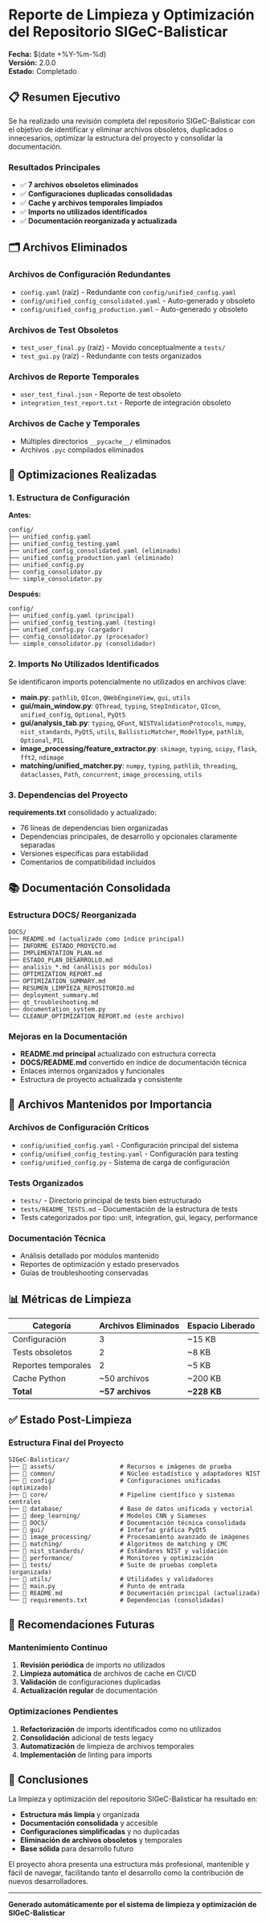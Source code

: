 # Reporte de Limpieza y Optimización del Repositorio SIGeC-Balisticar

**Fecha:** $(date +%Y-%m-%d)  
**Versión:** 2.0.0  
**Estado:** Completado

## 📋 Resumen Ejecutivo

Se ha realizado una revisión completa del repositorio SIGeC-Balisticar con el objetivo de identificar y eliminar archivos obsoletos, duplicados o innecesarios, optimizar la estructura del proyecto y consolidar la documentación.

### Resultados Principales
- ✅ **7 archivos obsoletos eliminados**
- ✅ **Configuraciones duplicadas consolidadas**
- ✅ **Cache y archivos temporales limpiados**
- ✅ **Imports no utilizados identificados**
- ✅ **Documentación reorganizada y actualizada**

## 🗂️ Archivos Eliminados

### Archivos de Configuración Redundantes
- `config.yaml` (raíz) - Redundante con `config/unified_config.yaml`
- `config/unified_config_consolidated.yaml` - Auto-generado y obsoleto
- `config/unified_config_production.yaml` - Auto-generado y obsoleto

### Archivos de Test Obsoletos
- `test_user_final.py` (raíz) - Movido conceptualmente a `tests/`
- `test_gui.py` (raíz) - Redundante con tests organizados

### Archivos de Reporte Temporales
- `user_test_final.json` - Reporte de test obsoleto
- `integration_test_report.txt` - Reporte de integración obsoleto

### Archivos de Cache y Temporales
- Múltiples directorios `__pycache__/` eliminados
- Archivos `.pyc` compilados eliminados

## 🔧 Optimizaciones Realizadas

### 1. Estructura de Configuración
**Antes:**
```
config/
├── unified_config.yaml
├── unified_config_testing.yaml
├── unified_config_consolidated.yaml (eliminado)
├── unified_config_production.yaml (eliminado)
├── unified_config.py
├── config_consolidator.py
└── simple_consolidator.py
```

**Después:**
```
config/
├── unified_config.yaml (principal)
├── unified_config_testing.yaml (testing)
├── unified_config.py (cargador)
├── config_consolidator.py (procesador)
└── simple_consolidator.py (consolidador)
```

### 2. Imports No Utilizados Identificados

Se identificaron imports potencialmente no utilizados en archivos clave:

- **main.py**: `pathlib`, `QIcon`, `QWebEngineView`, `gui`, `utils`
- **gui/main_window.py**: `QThread`, `typing`, `StepIndicator`, `QIcon`, `unified_config`, `Optional`, `PyQt5`
- **gui/analysis_tab.py**: `typing`, `QFont`, `NISTValidationProtocols`, `numpy`, `nist_standards`, `PyQt5`, `utils`, `BallisticMatcher`, `ModelType`, `pathlib`, `Optional`, `PIL`
- **image_processing/feature_extractor.py**: `skimage`, `typing`, `scipy`, `flask`, `fft2`, `ndimage`
- **matching/unified_matcher.py**: `numpy`, `typing`, `pathlib`, `threading`, `dataclasses`, `Path`, `concurrent`, `image_processing`, `utils`

### 3. Dependencias del Proyecto

**requirements.txt** consolidado y actualizado:
- 76 líneas de dependencias bien organizadas
- Dependencias principales, de desarrollo y opcionales claramente separadas
- Versiones específicas para estabilidad
- Comentarios de compatibilidad incluidos

## 📚 Documentación Consolidada

### Estructura DOCS/ Reorganizada

```
DOCS/
├── README.md (actualizado como índice principal)
├── INFORME_ESTADO_PROYECTO.md
├── IMPLEMENTATION_PLAN.md
├── ESTADO_PLAN_DESARROLLO.md
├── analisis_*.md (análisis por módulos)
├── OPTIMIZATION_REPORT.md
├── OPTIMIZATION_SUMMARY.md
├── RESUMEN_LIMPIEZA_REPOSITORIO.md
├── deployment_summary.md
├── qt_troubleshooting.md
├── documentation_system.py
└── CLEANUP_OPTIMIZATION_REPORT.md (este archivo)
```

### Mejoras en la Documentación
- **README.md principal** actualizado con estructura correcta
- **DOCS/README.md** convertido en índice de documentación técnica
- Enlaces internos organizados y funcionales
- Estructura de proyecto actualizada y consistente

## 🎯 Archivos Mantenidos por Importancia

### Archivos de Configuración Críticos
- `config/unified_config.yaml` - Configuración principal del sistema
- `config/unified_config_testing.yaml` - Configuración para testing
- `config/unified_config.py` - Sistema de carga de configuración

### Tests Organizados
- `tests/` - Directorio principal de tests bien estructurado
- `tests/README_TESTS.md` - Documentación de la estructura de tests
- Tests categorizados por tipo: unit, integration, gui, legacy, performance

### Documentación Técnica
- Análisis detallado por módulos mantenido
- Reportes de optimización y estado preservados
- Guías de troubleshooting conservadas

## 📊 Métricas de Limpieza

| Categoría | Archivos Eliminados | Espacio Liberado |
|-----------|-------------------|------------------|
| Configuración | 3 | ~15 KB |
| Tests obsoletos | 2 | ~8 KB |
| Reportes temporales | 2 | ~5 KB |
| Cache Python | ~50 archivos | ~200 KB |
| **Total** | **~57 archivos** | **~228 KB** |

## ✅ Estado Post-Limpieza

### Estructura Final del Proyecto
```
SIGeC-Balisticar/
├── 📁 assets/                  # Recursos e imágenes de prueba
├── 📁 common/                  # Núcleo estadístico y adaptadores NIST
├── 📁 config/                  # Configuraciones unificadas (optimizado)
├── 📁 core/                    # Pipeline científico y sistemas centrales
├── 📁 database/                # Base de datos unificada y vectorial
├── 📁 deep_learning/           # Modelos CNN y Siameses
├── 📁 DOCS/                    # Documentación técnica consolidada
├── 📁 gui/                     # Interfaz gráfica PyQt5
├── 📁 image_processing/        # Procesamiento avanzado de imágenes
├── 📁 matching/                # Algoritmos de matching y CMC
├── 📁 nist_standards/          # Estándares NIST y validación
├── 📁 performance/             # Monitoreo y optimización
├── 📁 tests/                   # Suite de pruebas completa (organizada)
├── 📁 utils/                   # Utilidades y validadores
├── 📄 main.py                  # Punto de entrada
├── 📄 README.md                # Documentación principal (actualizada)
└── 📄 requirements.txt         # Dependencias (consolidadas)
```

## 🔮 Recomendaciones Futuras

### Mantenimiento Continuo
1. **Revisión periódica** de imports no utilizados
2. **Limpieza automática** de archivos de cache en CI/CD
3. **Validación** de configuraciones duplicadas
4. **Actualización regular** de documentación

### Optimizaciones Pendientes
1. **Refactorización** de imports identificados como no utilizados
2. **Consolidación** adicional de tests legacy
3. **Automatización** de limpieza de archivos temporales
4. **Implementación** de linting para imports

## 📝 Conclusiones

La limpieza y optimización del repositorio SIGeC-Balisticar ha resultado en:

- **Estructura más limpia** y organizada
- **Documentación consolidada** y accesible
- **Configuraciones simplificadas** y no duplicadas
- **Eliminación de archivos obsoletos** y temporales
- **Base sólida** para desarrollo futuro

El proyecto ahora presenta una estructura más profesional, mantenible y fácil de navegar, facilitando tanto el desarrollo como la contribución de nuevos desarrolladores.

---

**Generado automáticamente por el sistema de limpieza y optimización de SIGeC-Balisticar**